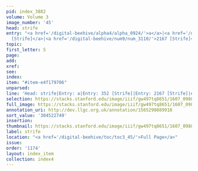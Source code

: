 ```yaml
---
pid: index_3882
volume: Volume 3
image_number: '45'
head: strife
entry: "<a href='/digital-beehive/alpha4/alpha_0924/'>a</a>|<a href='/digital-beehive/num2/num_0414/'>352
  [Strife]</a>|<a href='/digital-beehive/num9/num_3110/'>2167 [Strife]</a>"
topic:
first_letter: S
page:
add:
xref:
see:
index:
item: "#item-e4f179706"
unparsed:
line: 'Head: strife|Entry: a|Entry: 352 [Strife]|Entry: 2167 [Strife]|#item-e4f179706'
selection: https://stacks.stanford.edu/image/iiif/gw497tq8651/1607_0988/896,2749,631,133/full/0/default.jpg
full_image: https://stacks.stanford.edu/image/iiif/gw497tq8651/1607_0988/full/full/0/default.jpg
annotation_uri: http://dev.llgc.org.uk/annotation/1565290889918
sort_value: '304522749'
insertion:
thumbnail: https://stacks.stanford.edu/image/iiif/gw497tq8651/1607_0988/896,2749,631,133/150,/0/default.jpg
label: strife
location: "<a href='/digital-beehive/toc/toc3_45/'>Full Page</a>"
issue:
order: '1174'
layout: index_item
collection: index4
---
```

